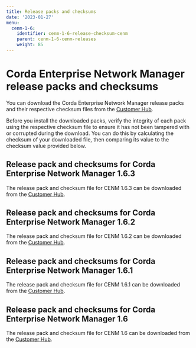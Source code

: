 ```yaml
---
title: Release packs and checksums
date: '2023-01-27'
menu:
  cenm-1-6:
    identifier: cenm-1-6-release-checksum-cenm
    parent: cenm-1-6-cenm-releases
    weight: 85
---
```


# Corda Enterprise Network Manager release packs and checksums

You can download the Corda Enterprise Network Manager release packs and their respective checksum files from the [Customer Hub](https://customerhub.r3.com/).

Before you install the downloaded packs, verify the integrity of each pack using the respective checksum file to ensure it has not been tampered with or corrupted during the download. You can do this by calculating the checksum of your downloaded file, then comparing its value to the checksum value provided below.

## Release pack and checksums for Corda Enterprise Network Manager 1.6.3

The release pack and checksum file for CENM 1.6.3 can be downloaded from the [Customer Hub](https://customerhub.r3.com/s/).

## Release pack and checksums for Corda Enterprise Network Manager 1.6.2

The release pack and checksum file for CENM 1.6.2 can be downloaded from the [Customer Hub](https://customerhub.r3.com/s/).

## Release pack and checksums for Corda Enterprise Network Manager 1.6.1

The release pack and checksum file for CENM 1.6.1 can be downloaded from the [Customer Hub](https://customerhub.r3.com/s/).

## Release pack and checksums for Corda Enterprise Network Manager 1.6

The release pack and checksum file for CENM 1.6 can be downloaded from the [Customer Hub](https://customerhub.r3.com/s/).



